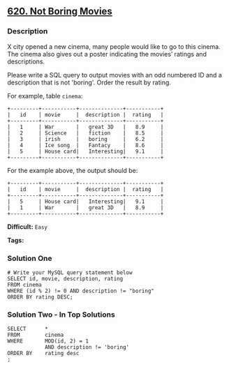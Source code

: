 ## [620. Not Boring Movies](https://leetcode.com/problems/not-boring-movies/description/)

### Description

X city opened a new cinema, many people would like to go to this cinema. The cinema also gives out a poster indicating the movies’ ratings and descriptions.

Please write a SQL query to output movies with an odd numbered ID and a description that is not 'boring'. Order the result by rating.

For example, table `cinema`:

```
+---------+-----------+--------------+-----------+
|   id    | movie     |  description |  rating   |
+---------+-----------+--------------+-----------+
|   1     | War       |   great 3D   |   8.9     |
|   2     | Science   |   fiction    |   8.5     |
|   3     | irish     |   boring     |   6.2     |
|   4     | Ice song  |   Fantacy    |   8.6     |
|   5     | House card|   Interesting|   9.1     |
+---------+-----------+--------------+-----------+

```

For the example above, the output should be:

```
+---------+-----------+--------------+-----------+
|   id    | movie     |  description |  rating   |
+---------+-----------+--------------+-----------+
|   5     | House card|   Interesting|   9.1     |
|   1     | War       |   great 3D   |   8.9     |
+---------+-----------+--------------+-----------+
```



**Difficult:** `Easy`

**Tags:** 



### Solution One

```mysql
# Write your MySQL query statement below
SELECT id, movie, description, rating
FROM cinema
WHERE (id % 2) != 0 AND description != "boring"
ORDER BY rating DESC;
```



### Solution Two - In Top Solutions

```mysql
SELECT      *
FROM        cinema
WHERE       MOD(id, 2) = 1
            AND description != 'boring'
ORDER BY    rating desc
;
```



